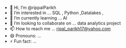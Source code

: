 - 👋 Hi, I’m @rippalParikh
- 👀 I’m interested in ... SQL , Python ,Datalakes ,
- 🌱 I’m currently learning ... AI
- 💞️ I’m looking to collaborate on ... data analytics project
- 📫 How to reach me ... ripal_parikh17@yahoo.com  
- 😄 Pronouns: ...
- ⚡ Fun fact: ...

<!---
rippalParikh/rippalParikh is a ✨ special ✨ repository because its `README.md` (this file) appears on your GitHub profile.
You can click the Preview link to take a look at your changes.
--->
